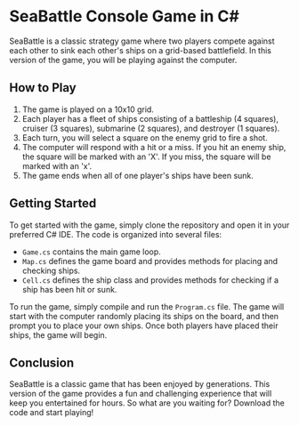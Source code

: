 # SeaBattle Console Game in C#

SeaBattle is a classic strategy game where two players compete against each other to sink each other's ships on a grid-based battlefield. In this version of the game, you will be playing against the computer. 

## How to Play

1. The game is played on a 10x10 grid.
2. Each player has a fleet of ships consisting of a battleship (4 squares), cruiser (3 squares), submarine (2 squares), and destroyer (1 squares).
3. Each turn, you will select a square on the enemy grid to fire a shot.
4. The computer will respond with a hit or a miss. If you hit an enemy ship, the square will be marked with an 'X'. If you miss, the square will be marked with an 'x'.
5. The game ends when all of one player's ships have been sunk.

## Getting Started

To get started with the game, simply clone the repository and open it in your preferred C# IDE. The code is organized into several files:

- `Game.cs` contains the main game loop.
- `Map.cs` defines the game board and provides methods for placing and checking ships.
- `Cell.cs` defines the ship class and provides methods for checking if a ship has been hit or sunk.

To run the game, simply compile and run the `Program.cs` file. The game will start with the computer randomly placing its ships on the board, and then prompt you to place your own ships. Once both players have placed their ships, the game will begin.

## Conclusion

SeaBattle is a classic game that has been enjoyed by generations. This version of the game provides a fun and challenging experience that will keep you entertained for hours. So what are you waiting for? Download the code and start playing!
 
